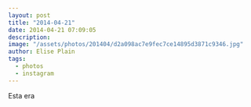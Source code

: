 ```yaml
---
layout: post
title: "2014-04-21"
date: 2014-04-21 07:09:05
description: 
image: "/assets/photos/201404/d2a098ac7e9fec7ce14895d3871c9346.jpg"
author: Elise Plain
tags: 
  - photos
  - instagram
---
```


Esta era
<p></p>
